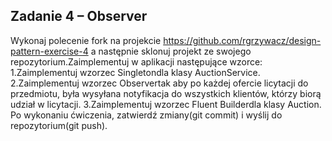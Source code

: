 ## Zadanie 4 – Observer 
Wykonaj polecenie fork na projekcie https://github.com/rgrzywacz/design-pattern-exercise-4 a następnie sklonuj projekt ze swojego repozytorium.Zaimplementuj w aplikacji następujące wzorce: 
1.Zaimplementuj wzorzec Singletondla klasy AuctionService.
2.Zaimplementuj wzorzec Observertak aby po każdej ofercie licytacji do przedmiotu, była wysyłana notyfikacja do wszystkich klientów, którzy biorą udział w licytacji.
3.Zaimplementuj wzorzec Fluent Builderdla klasy Auction.
Po wykonaniu ćwiczenia, zatwierdź zmiany(git commit) i wyślij do repozytorium(git push).

